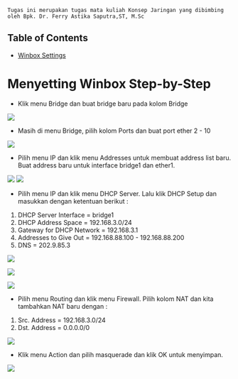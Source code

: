 

`Tugas ini merupakan tugas mata kuliah Konsep Jaringan yang dibimbing oleh Bpk. Dr. Ferry Astika Saputra,ST, M.Sc`

## Table of Contents
- [Winbox Settings](#menyetting-winbox-step-by-step)

# Menyetting Winbox Step-by-Step

- Klik menu Bridge dan buat bridge baru pada kolom Bridge

![](asset/week3-1.png)

- Masih di menu Bridge, pilih kolom Ports dan buat port ether 2 - 10

![](asset/week3-2.png)

- Pilih menu IP dan klik menu Addresses untuk membuat address list baru. Buat address baru untuk interface bridge1 dan ether1.

![](asset/week3-3.png)
![](asset/week3-4.png)

- Pilih menu IP dan klik menu DHCP Server. Lalu klik DHCP Setup dan masukkan dengan ketentuan berikut :

1. DHCP Server Interface = bridge1
2. DHCP Address Space = 192.168.3.0/24
3. Gateway for DHCP Network = 192.168.3.1
4. Addresses to Give Out = 192.168.88.100 - 192.168.88.200
5. DNS = 202.9.85.3



![](asset/week3-5.png)

![](asset/week3-6.png)

![](asset/week3-7.png)

- Pilih menu Routing dan klik menu Firewall. Pilih kolom NAT dan kita tambahkan NAT baru dengan :

1. Src. Address = 192.168.3.0/24
2. Dst. Address = 0.0.0.0/0

![](asset/week3-8.png)

- Klik menu Action dan pilih masquerade dan klik OK untuk menyimpan.

![](asset/week3-9.png)


